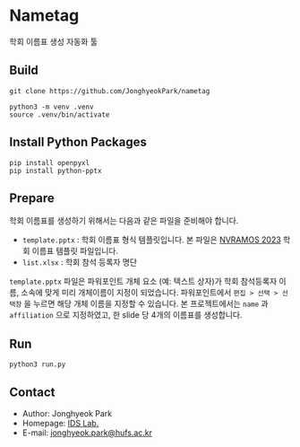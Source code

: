 # Nametag

학회 이름표 생성 자동화 툴

## Build
```
git clone https://github.com/JonghyeokPark/nametag

python3 -m venv .venv
source .venv/bin/activate
```

## Install Python Packages

```
pip install openpyxl
pip install python-pptx
```

## Prepare

학회 이름표를 생성하기 위해서는 다음과 같은 파일을 준비해야 합니다.   
- `template.pptx` : 학회 이름표 형식 템플릿입니다. 본 파일은 [NVRAMOS 2023](https://sigfast.or.kr/nvramos/nvramos23/) 학회 이름표 템플릿 파일입니다.
- `list.xlsx` : 학회 참석 등록자 명단
   
`template.pptx` 파일은 파워포인트 개체 요소 (예: 텍스트 상자)가 학회 참석등록자 이름, 소속에 맞게 미리 개체이름이 지정이 되었습니다.
파워포인트에서 `편집 > 선택 > 선택창` 을 누르면 해당 개체 이름을 지정할 수 있습니다.
본 프로젝트에서는 `name` 과 `affiliation` 으로 지정하였고, 한 slide 당 4개의 이름표를 생성합니다.


## Run

```
python3 run.py
```

## Contact

- Author: Jonghyeok Park 
- Homepage: [IDS Lab.](ids.hufs.ac.kr)
- E-mail: jonghyeok.park@hufs.ac.kr
